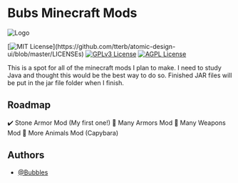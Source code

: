 # Bubs Minecraft Mods

![Logo](https://img.icons8.com/?size=100&id=XfjNd4vkhBBy&format=png&color=000000)

[![MIT License](https://img.shields.io/apm/l/atomic-design-ui.svg?)](https://github.com/tterb/atomic-design-ui/blob/master/LICENSEs)
[![GPLv3 License](https://img.shields.io/badge/License-GPL%20v3-yellow.svg)](https://opensource.org/licenses/)
[![AGPL License](https://img.shields.io/badge/license-AGPL-blue.svg)](http://www.gnu.org/licenses/agpl-3.0)

This is a spot for all of the minecraft mods I plan to make. I need to study Java and thought this would be the best way to do so. Finished JAR files will be put in the jar file folder when I finish. 

## Roadmap

:heavy_check_mark: Stone Armor Mod (My first one!)
:thought_balloon: Many Armors Mod
:thought_balloon: Many Weapons Mod
:thought_balloon: More Animals Mod (Capybara)

## Authors

- [@Bubbles](https://github.com/Bubbles0989)